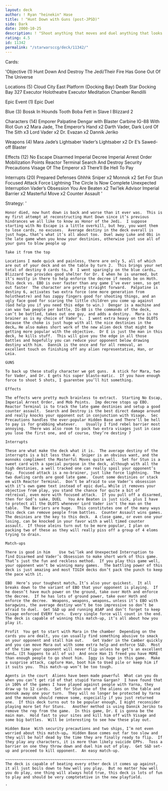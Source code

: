 ```yaml
---
layout: deck
author: ! Ryan "heinekin" Hase
title: ! "Hunt Down with Guns (post-JPSD)"
side: Dark
date: 2000-10-25
description: ! "Shoot anything that moves and duel anything that looks remotely like Obi-Wan or Luke."
rating: 4.5
id: 11342
permalink: "/starwarsccg/deck/11342/"
---
```

Cards: 

'Objective  (1)
Hunt Down And Destroy The Jedi/Their Fire Has Gone Out Of The Universe

Locations (5)
Cloud City East Platform (Docking Bay)
Death Star Docking Bay 327
Executor Holotheatre
Executor Meditation Chamber
Rendilli

Epic Event  (1)
Epic Duel

Blue  (3)
Bossk In Hounds Tooth
Boba Fett in Slave I
Blizzard 2

Characters (14)
Emporer Palpatine
Dengar with Blaster Carbine
IG-88 With Riot Gun x2
Mara Jade, The Emperor’s Hand x2
Darth Vader, Dark Lord Of The Sith x3
Lord Vader x2
Dr. Evazan x2
Dannik Jeriko

Weapons (4)
Mara Jade’s Lightsaber
Vader’s Lightsaber x2
Dr E’s Sawed-off Blaster

Effects (12)
No Escape
Disarmed
Imperial Decree
Imperial Arrest Order
Mobilization Points
Reactor Terminal
Search And Destroy
Security Precautions
Visage Of The Emperor x3
There’ll Be Hell To Pay

Interrupts (20)
Prepared Defenses
Ghhhk
Sniper x2
Monnok x2
Set For Stun
Focused Attack
Force Lightning
The Circle Is Now Complete
Unexpected Interruption
Vader’s Obsession
You Are Beaten x2
Twi’lek Advisor
Imperial Barrier x2
Masterful Move x2
Counter Assault '

Strategy: '

~~~~~~~~~~~~~~~~~~~~~~~~~~~~~~~~~~~~~~~~~~~~~~~
Honor died, now hunt down is back and worse than it ever was.  This is my first attempt at reconstructing Hunt Down since it’s previous hindrances we all like to know as Honor of the Jedi.  I suppose starting with No Escape is a little overkill, but hey, you want them to lose cards, no excuses.  Average destiny in the deck overall is just huge… that’s what it’s all about too.  Duel away Luke and Obi in the late game when you know your destinies, otherwise just use all of your guns to blow people up

Take it from the top 

Locations I made quick and painless, there are only 5, all of which are out of your deck and on the table by turn 2.  This brings your net total of destiny 0 cards to… 0  I went sparingly on the blue cards… Blizzard two provides good shelter for Dr. E when he is unarmed, but it’s mostly in there to help enforce the decree if needs be on Hoth.  This deck vs. EBO is over faster than any game I’ve ever seen, so get out faster  The character are pretty straight forward.  Palpatine is destiny 6, activates two extra force (one more generation from holotheatre) and has zappy fingers good for shooting things, and an ugly face good for scaring the little children you come up against (God help you if you need this edge to win.)  Dengar is a machine and can wax two people per battle, IG-88 is the commando of the deck, can’t be battled, takes out one guy, and adds a destiny.  Mara is no brainer as is my choice of Vader’s.  I went extra heavy on the DLOTS because the choke is just huge with all the nice destinies in the deck… He also makes short work of the new alien deck that might be getting more popular with the objective.	Dr E is just the man in this deck, he kills stuff.  This will give you the edge in all those battles and hopefully you can reduce your opponent below drawing destiny with him.  Dannik is the once and for all removal, an excellent touch on finishing off any alien representative, Han, or Leia.

GUNS

To back up these studly character we got guns.	A stick for Mara, two for Vader, and Dr. E gets his super blasto-matic.  If you have enough force to shoot 5 shots, I guarentee you’ll hit something.

Effects 

The effects were pretty much brainless to extract.  Starting No Escap, Imperial Arrest Order, and Mob Points.  Imp decree stops up EBO.  Reactor Terminal is to track the late game destinies and setup a good counter assault.  Search and Destroy is the best direct damage around and really knocks your opponent out in conjunction with Visage.  Sec Precautions handles the ever-popular Hidden Base and There’ll be hell to pay is for grabbing whatever.	Usually I find rebel barrier most annoying.  There was also room to pack two extra visages just in case you lose the first one, and of course, they’re destiny 7

Interrupts 

These are what make the deck what it is.  The average destiny of the interrupts is a bit less than 4.  Sniper is an obvious want, and the monnoks compliment the Masterful Moves quite well.  Set for Stun is a sweet card with a special purpose in the deck, although with all the high destinies, a well tracked one can really spoil your opponent’s day.  Focused attack is a no-brainer, just like force lightning.  The two dueling cards are good late game.  Count some destinies or stack em with Reactor Terminal.  Don’t be afraid to use Vader’s obsession with it’s own game text instead of epic duel… While it removes your objective from play, you stand the chance for quite a bit of retreival, even more with focused attack.  If you pull off a disarmed, then for God’s sake, DUEL	You Are Beaten is just sick, plus I have to protect all the DLOTS whenever Lord Vader isn’t the man on the table.  The Barriers are huge.  This constitutes one of the many ways this deck can remove people from battles.  Counter Assault wins games.  The desinies are the key to this deck.  A close game, or even one your losing, can be knocked in your favor with a well timed counter assault.  If those aleins turn out to be more popular, I plan on packing two of these as they will really piss off a group of 4 eloms trying to drain.

Match-ups 

There is good in him 	Use twi’lek and Unexpected Interruption to find Disarmed and Vader’s Obsession to make short work of this game.  That’s just the fun and reckless method.  If you play this game well, your opponent won’t be winning many games.  The battling power of this deck is just amazing and most TIGIH decks don’t pack the punch to keep the pace with it.

EBO  Here’s your toughest match… It’s also your quickest.  It all breaks down to the variant of EBO that your opponent is playing.  If he doesn’t have much power on the ground, take over Hoth and enforce the decree.  If he has lots of ground power, take over Hoth and enforce the decree.  Weapons, weapons, weapons… unless it’s EBO with baragwins, the average destiny won’t be too impressive so don’t be afraid to duel.  Get S&D up and running ASAP and don’t forget to keep Visage enforced EVERY turn.  Every single force will count in the end.  The deck is capable of winning this match-up, it’s all about how you play it.

Profit  You get to start with Mara in the chamber  Depending on the cards you are dealt, you can usually find something abusive to smack on your opponent and stall him out.	Get Vader in the Camber quickly and you can move Mara out with some extra help and enforce S&D.  Most of the time your opponent will never flip unless he get’s an excellent hand… (It happens to all of us)  And once Han IS freed you have MORE than enough people to go shoot him.  Iggy is huge in this game.  Make a susprise attack, capture Han, boot him to Used pile or keep him if it suits you.	This match-up won’t be too tough.

Agents in the court  Aliens have been made powerful  What can you do when you can’t get rid of that stupid Yarna Gargan?  I have found that in 100% of the games I have played against people with Yarna, they draw up to 12 cards.  Set for Stun one of the aliens on the table and monnok away one your turn.  They will no longer be protected by Yarna and the monnok should remove some, especially if you just returned one.  If this deck turns out to be popular enough, I might reconsider playing more Set For Stuns.   Another method is using Dannik Jeriko to remove the rep from the game.  In this game, Dr. E is gonna be the main man.  Hold fast to your sites and kill him off with Visage and some big battles.  Will be interesting to see how these play out.

Hidden Base  With security precautions and two ships, I’m not even worried about this match-up…  Hidden Base comes out far too slow and they will be half dead by the time they are finally ready to flip.  If they play any characters, it is more than likely suicide EPPs.  Toss a barrier on one they throw down and duel him out of play.  Get S&D set-up and proceed to kill opponent.  An easy match-up.

~~~~~~~~~~~~~~~~~~~~~~~~~~~~~~~~~~~~~~~~~~~
The deck is capable of beating every other deck it comes up against, it all just boils down to how well you play.  But no matter how well you do play, one thing will always hold true, this deck is lots of fun to play and should be very comptetetive in the new playfield.

'

